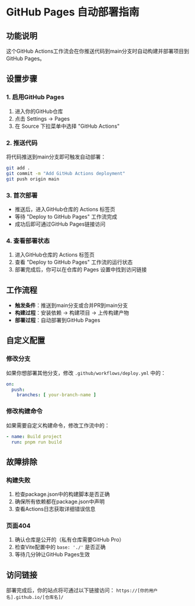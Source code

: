 # GitHub Pages 自动部署指南

## 功能说明
这个GitHub Actions工作流会在你推送代码到main分支时自动构建并部署项目到GitHub Pages。

## 设置步骤

### 1. 启用GitHub Pages
1. 进入你的GitHub仓库
2. 点击 Settings → Pages
3. 在 Source 下拉菜单中选择 "GitHub Actions"

### 2. 推送代码
将代码推送到main分支即可触发自动部署：
```bash
git add .
git commit -m "Add GitHub Actions deployment"
git push origin main
```

### 3. 首次部署
- 推送后，进入GitHub仓库的 Actions 标签页
- 等待 "Deploy to GitHub Pages" 工作流完成
- 成功后即可通过GitHub Pages链接访问

### 4. 查看部署状态
1. 进入GitHub仓库的 Actions 标签页
2. 查看 "Deploy to GitHub Pages" 工作流的运行状态
3. 部署完成后，你可以在仓库的 Pages 设置中找到访问链接

## 工作流程
- **触发条件**：推送到main分支或合并PR到main分支
- **构建过程**：安装依赖 → 构建项目 → 上传构建产物
- **部署过程**：自动部署到GitHub Pages

## 自定义配置

### 修改分支
如果你想部署其他分支，修改 `.github/workflows/deploy.yml` 中的：
```yaml
on:
  push:
    branches: [ your-branch-name ]
```

### 修改构建命令
如果需要自定义构建命令，修改工作流中的：
```yaml
- name: Build project
  run: pnpm run build
```

## 故障排除

### 构建失败
1. 检查package.json中的构建脚本是否正确
2. 确保所有依赖都在package.json中声明
3. 查看Actions日志获取详细错误信息

### 页面404
1. 确认仓库是公开的（私有仓库需要GitHub Pro）
2. 检查Vite配置中的 `base: './'` 是否正确
3. 等待几分钟让GitHub Pages生效

## 访问链接
部署完成后，你的站点将可通过以下链接访问：
`https://[你的用户名].github.io/[仓库名]/`